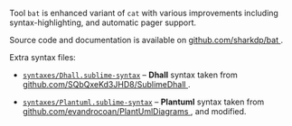 Tool `bat` is enhanced variant of `cat` with various improvements including
syntax-highlighting, and automatic pager support.

Source code and documentation is available on [github.com/sharkdp/bat
](https://github.com/sharkdp/bat).

Extra syntax files:

*   [`syntaxes/Dhall.sublime-syntax`](./syntaxes/Dhall.sublime-syntax) – **Dhall**
    syntax taken from [github.com/SQbQxeKd3JHD8/SublimeDhall
    ](https://github.com/SQbQxeKd3JHD8/SublimeDhall).

*   [`syntaxes/Plantuml.sublime-syntax`](./syntaxes/Plantuml.sublime-syntax) –
    **Plantuml** syntax taken from [github.com/evandrocoan/PlantUmlDiagrams
    ](https://github.com/evandrocoan/PlantUmlDiagrams), and modified.
